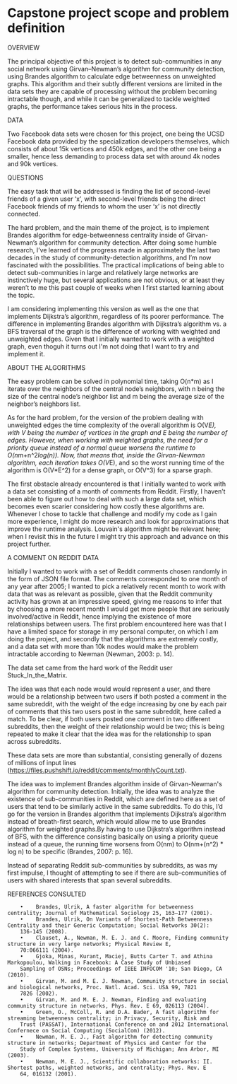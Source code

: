 # Capstone project scope and problem definition

OVERVIEW

The principal objective of this project is to detect sub-communities in any social network using Girvan–Newman’s algorithm for community detection, using Brandes algorithm to calculate edge betweenness on unweighted graphs. This algorithm and their subtly different versions are limited in the data sets they are capable of processing without the problem becoming intractable though, and while it can be generalized to tackle weighted graphs, the performance takes serious hits in the process.

DATA

Two Facebook data sets were chosen for this project, one being the UCSD Facebook data provided by the specialization developers themselves, which consists of about 15k vertices and 450k edges, and the other one being a smaller, hence less demanding to process data set with around 4k nodes and 90k vertices.

QUESTIONS

The easy task that will be addressed is finding the list of second-level friends of a given user ‘x’, with second-level friends being the direct Facebook friends of my friends to whom the user ‘x’ is not directly connected.

The hard problem, and the main theme of the project, is to implement Brandes algorithm for edge-betweenness centrality inside of Girvan-Newman’s algorithm for community detection. After doing some humble research, I’ve learned of the progress made in approximately the last two decades in the study of community-detection algorithms, and I’m now fascinated with the possibilities. The practical implications of being able to detect sub-communities in large and relatively large networks are instinctively huge, but several applications are not obvious, or at least they weren’t to me this past couple of weeks when I first started learning about the topic.

I am considering implementing this version as well as the one that implements Dijkstra’s algorithm, regardless of its poorer performance. The difference in implementing Brandes algorithm with Dijkstra’s algorithm vs. a BFS traversal of the graph is the difference of working with weighted and unweighted edges. Given that I initially wanted to work with a weighted graph, even thoguh it turns out I'm not doing that I want to try and implement it.

ABOUT THE ALGORITHMS

The easy problem can be solved in polynomial time, taking O(n*m) as I iterate over the neighbors of the central node’s neighbors, with n being the size of the central node’s neighbor list and m being the average size of the neighbor’s neighbors list.

As for the hard problem, for the version of the problem dealing with unweighted edges the time complexity of the overall algorithm is O(V*E), with V being the number of vertices in the graph and E being the number of edges. However, when working with weighted graphs, the need for a priority queue instead of a normal queue worsens the runtime to O(n*m+n^2*log(n)). Now, that means that, inside the Girvan-Newman algorithm, each iteration takes O(V*E), and so the worst running time of the algorithm is O(V*E^2) for a dense graph, or O(V^3) for a sparse graph.

The first obstacle already encountered is that I initially wanted to work with a data set consisting of a month of comments from Reddit. Firstly, I haven’t been able to figure out how to deal with such a large data set, which becomes even scarier considering how costly these algorithms are. Whenever I chose to tackle that challenge and modify my code as I gain more experience, I might do more research and look for approximations that improve the runtime analysis. Louvain's algorithm might be relevant here; when I revisit this in the future I might try this approach and advance on this project further.

A COMMENT ON REDDIT DATA

Initially I wanted to work with a set of Reddit comments chosen randomly in the form of JSON file format. The comments corresponded to one month of any year after 2005; I wanted to pick a relatively recent month to work with data that was as relevant as possible, given that the Reddit community activity has grown at an impressive speed, giving me reasons to infer that by choosing a more recent month I would get more people that are seriously involved/active in Reddit, hence implying the existence of more relationships between users. The first problem encountered here was that I have a limited space for storage in my personal computer, on which I am doing the project, and secondly that the algorithms are extremely costly, and a data set with more than 10k nodes would make the problem intractable according to Newman (Newman, 2003: p. 14).

The data set came from the hard work of the Reddit user Stuck_In_the_Matrix.

The idea was that each node would would represent a user, and there would be a relationship between two users if both posted a comment in the same subreddit, with the weight of the edge increasing by one by each pair of comments that this two users post in the same subreddit, here called a match. To be clear, if both users posted one comment in two different subreddits, then the weight of their relationship would be two; this is being repeated to make it clear that the idea was for the relationship to span across subreddits.

These data sets are more than substantial, consisting generally of dozens of millions of input lines (https://files.pushshift.io/reddit/comments/monthlyCount.txt).

The idea was to implement Brandes algorithm inside of Girvan-Newman's algorithm for community detection. Initially, the idea was to analyze the existence of sub-communities in Reddit, which are defined here as a set of users that tend to be similarly active in the same subreddits. To do this, I’d go for the version in Brandes algorithm that implements Dijkstra’s algorithm instead of breath-first search, which would allow me to use Brandes algorithm for weighted graphs.By having to use Dijkstra’s algorithm instead of BFS, with the difference consisting basically on using a priority queue instead of a queue, the running time worsens from O(nm) to O(nm+(n^2) * log n) to be specific (Brandes, 2007: p. 16).

Instead of separating Reddit sub-communities by subreddits, as was my first impulse, I thought of attempting to see if there are sub-communities of users with shared interests that span several subreddits.

REFERENCES CONSULTED

        •    Brandes, Ulrik, A faster algorithm for betweenness centrality; Journal of Mathematical Sociology 25, 163–177 (2001).
        •    Brandes, Ulrik, On Variants of Shortest-Path Betweenness Centrality and their Generic Computation; Social Networks 30(2):
        136-145 (2008).
        •    Clauset, A., Newman, M. E. J. and C. Moore, Finding community structure in very large networks; Physical Review E,
        70:066111 (2004).
        •    Gjoka, Minas, Kurant, Maciej, Butts Carter T. and Athina Markopoulou, Walking in Facebook: A Case Study of Unbiased
        Sampling of OSNs; Proceedings of IEEE INFOCOM '10; San Diego, CA (2010).
        •    Girvan, M. and M. E. J. Newman, Community structure in social and biological networks, Proc. Natl. Acad. Sci. USA 99, 7821
        7826 (2002).
        •    Girvan, M. and M. E. J. Newman, Finding and evaluating community structure in networks, Phys. Rev. E 69, 026113 (2004).
        •    Green, O., McColl, R. and D.A. Bader, A fast algorithm for streaming betweenness centrality; in Privacy, Security, Risk and
        Trust (PASSAT), International Conference on and 2012 International Confernece on Social Computing (SocialCom) (2012).
        •    Newman, M. E. J., Fast algorithm for detecting community structure in networks; Department of Physics and Center for the
        Study of Complex Systems, University of Michigan; Ann Arbor, MI (2003).
        •    Newman, M. E. J., Scientific collaboration networks: II. Shortest paths, weighted networks, and centrality; Phys. Rev. E
        64, 016132 (2001).
